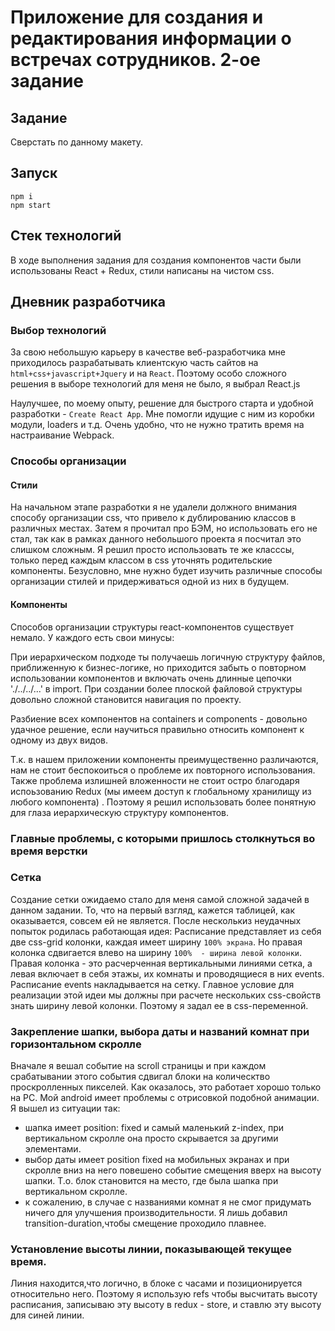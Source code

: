# Приложение для создания и редактирования информации о встречах сотрудников. 2-ое задание

## Задание
Сверстать по данному макету.

## Запуск
```
npm i
npm start
```

## Стек технологий
В ходе выполнения задания для создания компонентов части были использованы React + Redux, стили написаны на чистом css.

## Дневник разработчика

### Выбор технологий
За свою небольшую карьеру в качестве веб-разработчика мне приходилось разрабатывать клиентскую часть сайтов на `html+css+javascript+Jquery` и на `React`. Поэтому особо сложного решения в выборе технологий для меня не было, я выбрал React.js

Наулучшее, по моему опыту, решение для быстрого старта и удобной разработки - `Create React App`. Мне помогли идущие с ним из коробки модули, loaders и т.д. Очень удобно, что не нужно тратить время на настраивание Webpack.

### Способы организации 

#### Стили
На начальном этапе разработки я не удалели должного внимания способу организации css, что привело к дублированию классов в различных местах. Затем я прочитал про БЭМ, но использовать его не стал, так как в рамках данного небольшого проекта я посчитал это слишком сложным. Я решил просто использовать те же класссы, только перед каждым классом в css уточнять родительские компоненты. Безусловно, мне нужно будет изучить различные способы организации стилей и придерживаться одной из них в будущем.

#### Компоненты
Способов организации структуры react-компонентов существует немало. У каждого есть свои минусы:

При иерархическом подходе ты получаешь логичную структуру файлов, приближенную к бизнес-логике, но приходится забыть о повторном использовании компонентов и включать очень длинные цепочки './../../...'  в import. 
При создании более плоской файловой структуры довольно сложной становится навигация по проекту.

Разбиение всех компонентов на containers и components - довольно удачное решение, если научиться правильно относить компонент к одному из двух видов.
 
Т.к. в нашем приложении компоненты преимущественно различаются, нам не стоит беспокоиться о проблеме их повторного использования. Также проблема излишней вложенности не стоит остро благодаря испоьзованию Redux (мы имеем доступ к глобальному хранилищу из любого компонента) . Поэтому я решил использовать более понятную для глаза иерархическую структуру компонентов.

### Главные проблемы, с которыми пришлось столкнуться во время верстки

### Сетка
Создание сетки ожидаемо стало для меня самой сложной задачей в данном задании. То, что на первый взгляд, кажется таблицей, как оказывается, совсем ей не является. После несколькиз неудачных попыток родилась работающая идея: 
Расписание представляет из себя две css-grid колонки, каждая имеет ширину `100% экрана`. Но  правая колонка сдвигается влево на ширину `100%  - ширина левой колонки`. Правая колонка - это расчерченная вертикальными линиями сетка, а левая включает в себя этажы, их комнаты и проводящиеся в них events. Расписание events накладывается на сетку.
Главное условие для реализации этой идеи мы должны при расчете нескольких css-свойств знать ширину левой колонки. Поэтому я задал ее в css-переменной.

### Закрепление шапки, выбора даты и названий комнат при горизонтальном скролле
Вначале я вешал событие на scroll страницы и при каждом срабатывании этого события сдвигал блоки на колическтво проскролленных пикселей. Как оказалось, это работает хорошо только на PC. Мой android имеет проблемы с отрисовкой подобной анимации.  Я вышел из ситуации так: 
 - шапка имеет position: fixed и самый маленький z-index, при вертикальном скролле она просто скрывается за другими элементами.
 - выбор даты имеет position fixed на мобильных экранах и при скролле вниз на него повешено событие смещения вверх на высоту шапки. Т.о. блок становится на место, где была шапка при вертикальном скролле.
 - к сожалению, в случае с названиями комнат я не смог придумать ничего для улучшения производительности. Я лишь добавил transition-duration,чтобы смещение проходило плавнее.

### Установление высоты линии, показывающей текущее время.
Линия находится,что логично, в блоке с часами и позиционируется относительно него. Поэтому я использую refs чтобы высчитать высоту расписания, записываю эту высоту в redux - store, и ставлю эту высоту для синей линии.
